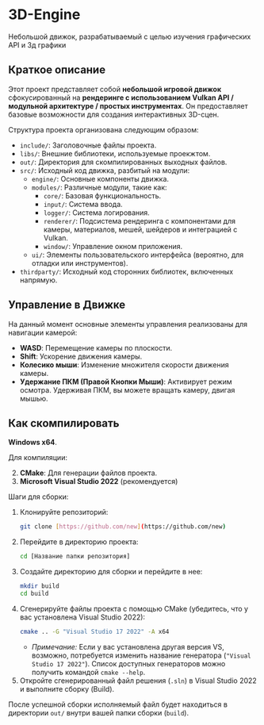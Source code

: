 # 3D-Engine

Небольшой движок, разрабатываемый с целью изучения графических API и 3д графики

## Краткое описание

Этот проект представляет собой **небольшой игровой движок** сфокусированный на **рендеринге с использованием Vulkan API / модульной архитектуре / простых инструментах**. Он предоставляет базовые возможности для создания интерактивных 3D-сцен.

Структура проекта организована следующим образом:

* `include/`: Заголовочные файлы проекта.
* `libs/`: Внешние библиотеки, используемые проекжтом.
* `out/`: Директория для скомпилированных выходных файлов.
* `src/`: Исходный код движка, разбитый на модули:
    * `engine/`: Основные компоненты движка.
    * `modules/`: Различные модули, такие как:
        * `core/`: Базовая функциональность.
        * `input/`: Система ввода.
        * `logger/`: Система логирования.
        * `renderer/`: Подсистема рендеринга с компонентами для камеры, материалов, мешей, шейдеров и интеграцией с Vulkan.
        * `window/`: Управление окном приложения.
    * `ui/`: Элементы пользовательского интерфейса (вероятно, для отладки или инструментов).
* `thirdparty/`: Исходный код сторонних библиотек, включенных напрямую.

## Управление в Движке

На данный момент основные элементы управления реализованы для навигации камерой:

* **WASD**: Перемещение камеры по плоскости.
* **Shift**: Ускорение движения камеры.
* **Колесико мыши**: Изменение множителя скорости движения камеры.
* **Удержание ПКМ (Правой Кнопки Мыши)**: Активирует режим осмотра. Удерживая ПКМ, вы можете вращать камеру, двигая мышью.

## Как скомпилировать

**Windows x64**.

Для компиляции:

2.  **CMake**: Для генерации файлов проекта.
3.  **Microsoft Visual Studio 2022** (рекомендуется)

Шаги для сборки:

1.  Клонируйте репозиторий:
    ```bash
    git clone [https://github.com/new](https://github.com/new)
    ```
2.  Перейдите в директорию проекта:
    ```bash
    cd [Название папки репозитория]
    ```
3.  Создайте директорию для сборки и перейдите в нее:
    ```bash
    mkdir build
    cd build
    ```
4.  Сгенерируйте файлы проекта с помощью CMake (убедитесь, что у вас установлена Visual Studio 2022):
    ```bash
    cmake .. -G "Visual Studio 17 2022" -A x64
    ```
    * *Примечание:* Если у вас установлена другая версия VS, возможно, потребуется изменить название генератора (`"Visual Studio 17 2022"`). Список доступных генераторов можно получить командой `cmake --help`.
5.  Откройте сгенерированный файл решения (`.sln`) в Visual Studio 2022 и выполните сборку (Build).

После успешной сборки исполняемый файл будет находиться в директории `out/` внутри вашей папки сборки (`build`).
